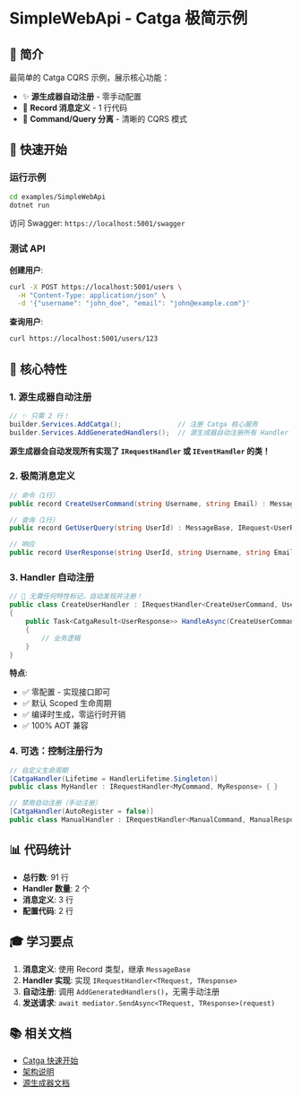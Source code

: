 # SimpleWebApi - Catga 极简示例

## 📖 简介

最简单的 Catga CQRS 示例，展示核心功能：
- ✨ **源生成器自动注册** - 零手动配置
- 📝 **Record 消息定义** - 1 行代码
- 🎯 **Command/Query 分离** - 清晰的 CQRS 模式

## 🚀 快速开始

### 运行示例

```bash
cd examples/SimpleWebApi
dotnet run
```

访问 Swagger: `https://localhost:5001/swagger`

### 测试 API

**创建用户**:
```bash
curl -X POST https://localhost:5001/users \
  -H "Content-Type: application/json" \
  -d '{"username": "john_doe", "email": "john@example.com"}'
```

**查询用户**:
```bash
curl https://localhost:5001/users/123
```

## 🎯 核心特性

### 1. 源生成器自动注册

```csharp
// ✨ 只需 2 行！
builder.Services.AddCatga();              // 注册 Catga 核心服务
builder.Services.AddGeneratedHandlers();  // 源生成器自动注册所有 Handler
```

**源生成器会自动发现所有实现了 `IRequestHandler` 或 `IEventHandler` 的类！**

### 2. 极简消息定义

```csharp
// 命令（1行）
public record CreateUserCommand(string Username, string Email) : MessageBase, IRequest<UserResponse>;

// 查询（1行）
public record GetUserQuery(string UserId) : MessageBase, IRequest<UserResponse>;

// 响应
public record UserResponse(string UserId, string Username, string Email);
```

### 3. Handler 自动注册

```csharp
// 🎯 无需任何特性标记，自动发现并注册！
public class CreateUserHandler : IRequestHandler<CreateUserCommand, UserResponse>
{
    public Task<CatgaResult<UserResponse>> HandleAsync(CreateUserCommand cmd, CancellationToken ct)
    {
        // 业务逻辑
    }
}
```

**特点**:
- ✅ 零配置 - 实现接口即可
- ✅ 默认 Scoped 生命周期
- ✅ 编译时生成，零运行时开销
- ✅ 100% AOT 兼容

### 4. 可选：控制注册行为

```csharp
// 自定义生命周期
[CatgaHandler(Lifetime = HandlerLifetime.Singleton)]
public class MyHandler : IRequestHandler<MyCommand, MyResponse> { }

// 禁用自动注册（手动注册）
[CatgaHandler(AutoRegister = false)]
public class ManualHandler : IRequestHandler<ManualCommand, ManualResponse> { }
```

## 📊 代码统计

- **总行数**: 91 行
- **Handler 数量**: 2 个
- **消息定义**: 3 行
- **配置代码**: 2 行

## 🎓 学习要点

1. **消息定义**: 使用 Record 类型，继承 `MessageBase`
2. **Handler 实现**: 实现 `IRequestHandler<TRequest, TResponse>`
3. **自动注册**: 调用 `AddGeneratedHandlers()`，无需手动注册
4. **发送请求**: `await mediator.SendAsync<TRequest, TResponse>(request)`

## 📚 相关文档

- [Catga 快速开始](../../QUICK_START.md)
- [架构说明](../../ARCHITECTURE.md)
- [源生成器文档](../../src/Catga.SourceGenerator/README.md)
